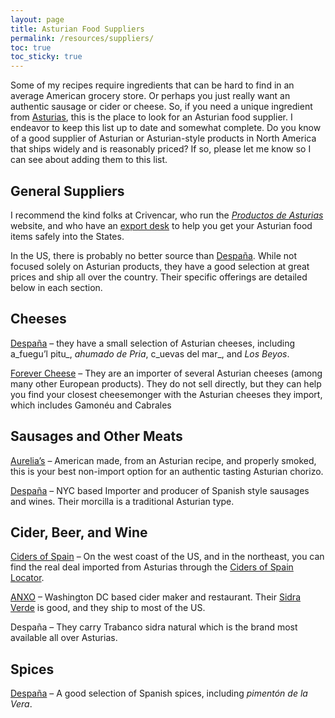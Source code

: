 ```yaml
---
layout: page
title: Asturian Food Suppliers
permalink: /resources/suppliers/
toc: true
toc_sticky: true
---
```

Some of my recipes require ingredients that can be hard to find in an average American grocery store. Or perhaps you just really want an authentic sausage or cider or cheese. So, if you need a unique ingredient from [Asturias](https://eatingasturias.com/wiki/Asturias "Asturias"), this is the place to look for an Asturian food supplier. I endeavor to keep this list up to date and somewhat complete. Do you know of a good supplier of Asturian or Asturian-style products in North America that ships widely and is reasonably priced? If so, please let me know so I can see about adding them to this list.

## General Suppliers

I recommend the kind folks at Crivencar, who run the _[Productos de Asturias](https://www.productosdeasturias.com/)_ website, and who have an [export desk](https://www.productosdeasturias.com/en/content/exportacion-productos-asturianos) to help you get your Asturian food items safely into the States.

In the US, there is probably no better source than [Despaña](https://despanabrandfoods.com/). While not focused solely on Asturian products, they have a good selection at great prices and ship all over the country. Their specific offerings are detailed below in each section.

## Cheeses

[Despaña](https://despanabrandfoods.com/collections/a7-cheese) – they have a small selection of Asturian cheeses, including a_fuegu’l pitu_, _ahumado de Pria_, c_uevas del mar_, and _Los Beyos_.

[Forever Cheese](https://forevercheese.com/product/gamonedo-dop/) – They are an importer of several Asturian cheeses (among many other European products). They do not sell directly, but they can help you find your closest cheesemonger with the Asturian cheeses they import, which includes Gamonéu and Cabrales

## Sausages and Other Meats

[Aurelia’s](https://aureliaschorizo.com/aurelias-spanish-chorizo/) – American made, from an Asturian recipe, and properly smoked, this is your best non-import option for an authentic tasting Asturian chorizo.

[Despaña](https://despanabrandfoods.com/collections/chorizo-charcuterie) – NYC based Importer and producer of Spanish style sausages and wines. Their morcilla is a traditional Asturian type.

## Cider, Beer, and Wine

[Ciders of Spain](http://cidersofspain.com/) – On the west coast of the US, and in the northeast, you can find the real deal imported from Asturias through the [Ciders of Spain Locator](http://cidersofspain.com/locater/).

[ANXO](https://anxocider.com/order-cider/#ship) – Washington DC based cider maker and restaurant. Their [Sidra Verde](https://anxocider.com/cider/sidra-verde/) is good, and they ship to most of the US.

Despaña – They carry Trabanco sidra natural which is the brand most available all over Asturias.

## Spices

[Despaña](https://despanabrandfoods.com/collections/spices-seasonings-dry-peppers) – A good selection of Spanish spices, including _pimentón de la Vera_.